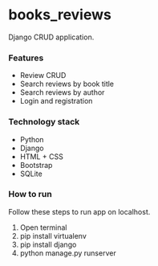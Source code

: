 # books_reviews

Django CRUD application.
### Features
* Review CRUD
* Search reviews by book title
* Search reviews by author
* Login and registration
### Technology stack
* Python
* Django
* HTML + CSS
* Bootstrap
* SQLite
### How to run
Follow these steps to run app on localhost.
1. Open terminal
2. pip install virtualenv
3. pip install django
4. python manage.py runserver
